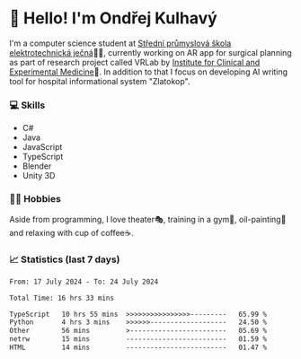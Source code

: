 # 👋 Hello! I'm Ondřej Kulhavý

I'm a computer science student at [Střední průmyslová škola elektrotechnická ječná](https://www.spsejecna.cz/)👨‍🎓, currently working on AR app for surgical planning as part of research project called VRLab by [Institute for Clinical and Experimental Medicine](https://www.ikem.cz/en/)🏥.
In addition to that I focus on developing AI writing tool for hospital informational system "Zlatokop".

### 💻 Skills
- C#
- Java
- JavaScript
- TypeScript
- Blender
- Unity 3D

### 🏋️‍♂️ Hobbies

Aside from programming, I love theater🎭, training in a gym💪, oil-painting🎨 and relaxing with cup of coffee☕.
### 📈 Statistics (last 7 days)
<!--START_SECTION:waka-->

```txt
From: 17 July 2024 - To: 24 July 2024

Total Time: 16 hrs 33 mins

TypeScript   10 hrs 55 mins  >>>>>>>>>>>>>>>>---------   65.99 %
Python       4 hrs 3 mins    >>>>>>-------------------   24.50 %
Other        56 mins         >------------------------   05.69 %
netrw        15 mins         -------------------------   01.59 %
HTML         14 mins         -------------------------   01.47 %
```

<!--END_SECTION:waka-->



